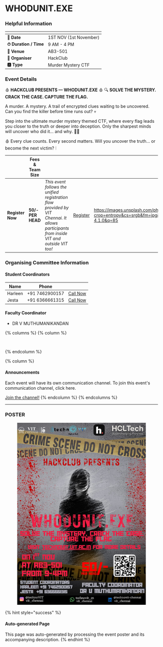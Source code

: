 # WHODUNIT.EXE

### Helpful Information

<table data-view="cards"><thead><tr><th></th><th></th></tr></thead><tbody><tr><td><strong>📅 Date</strong></td><td>1ST NOV (1st November)</td></tr><tr><td><strong>⏱ Duration / Time</strong></td><td>9 AM - 4 PM</td></tr><tr><td><strong>📍 Venue</strong></td><td>AB3-501</td></tr><tr><td><strong>👤 Organiser</strong></td><td>HackClub</td></tr><tr><td><strong>🅰️ Type</strong></td><td>Murder Mystery CTF</td></tr></tbody></table>

### Event Details

🩸 **HACKCLUB PRESENTS — WHODUNIT.EXE** 🩸 🔍 **SOLVE THE MYSTERY. CRACK THE CASE. CAPTURE THE FLAG.**

A murder. A mystery. A trail of encrypted clues waiting to be uncovered. Can you find the killer before time runs out? 💀

Step into the ultimate murder mystery themed CTF, where every flag leads you closer to the truth or deeper into deception. Only the sharpest minds will uncover who did it... and why. 🕵‍♀

🩸 Every clue counts. Every second matters. Will you uncover the truth... or become the next victim? 🕯

<table data-card-size="large" data-view="cards" data-full-width="false"><thead><tr><th></th><th>Fees &#x26; Team Size</th><th></th><th></th><th data-hidden data-card-cover data-type="image">Cover image</th></tr></thead><tbody><tr><td><h4>Register Now</h4></td><td><strong>50/- PER HEAD</strong></td><td><em>This event follows the unified registration flow provided by VIT Chennai. It allows participants from inside VIT and outside VIT too!</em></td><td><a href="https://chennaievents.vit.ac.in/technovit/" class="button primary" data-icon="rocket-launch">Register</a></td><td><a href="https://images.unsplash.com/photo-1607000975574-0b425df6975a?crop=entropy&#x26;cs=srgb&#x26;fm=jpg&#x26;ixid=M3wxOTcwMjR8MHwxfHNlYXJjaHwxfHxnbyUyMGZvciUyMGl0fGVufDB8fHx8MTc2MTMwMTA2N3ww&#x26;ixlib=rb-4.1.0&#x26;q=85">https://images.unsplash.com/photo-1607000975574-0b425df6975a?crop=entropy&#x26;cs=srgb&#x26;fm=jpg&#x26;ixid=M3wxOTcwMjR8MHwxfHNlYXJjaHwxfHxnbyUyMGZvciUyMGl0fGVufDB8fHx8MTc2MTMwMTA2N3ww&#x26;ixlib=rb-4.1.0&#x26;q=85</a></td></tr></tbody></table>

### Organising Committee Information

#### Student Coordinators

<table data-card-size="large" data-view="cards"><thead><tr><th>Name</th><th>Phone</th><th></th></tr></thead><tbody><tr><td>Harleen</td><td>+91 7462900157</td><td><a href="tel:+917462900157" class="button secondary">Call Now</a></td></tr><tr><td>Jesta</td><td>+91 6366661315</td><td><a href="tel:+916366661315" class="button secondary">Call Now</a></td></tr></tbody></table>

#### Faculty Coordinator

* DR V MUTHUMANIKANDAN

{% columns %}
{% column %}
<figure><img src="https://images.unsplash.com/photo-1650897877751-4446f52a0cb3?crop=entropy&#x26;cs=srgb&#x26;fm=jpg&#x26;ixid=M3wxOTcwMjR8MHwxfHNlYXJjaHw2fHxhbm5vdW5jZW1lbnR8ZW58MHx8fHwxNzYxMjQ2MzUxfDA&#x26;ixlib=rb-4.1.0&#x26;q=85" alt=""><figcaption></figcaption></figure>
{% endcolumn %}

{% column %}
#### Announcements

Each event will have its own communication channel. To join this event's communication channel, click here.

<a href="https://chennaievents.vit.ac.in/technovit/" class="button primary" data-icon="bullhorn">Join the channel!</a>
{% endcolumn %}
{% endcolumns %}

***

### POSTER

<figure><img src="../../.gitbook/assets/WhatsApp Image 2025-10-25 at 13.06.01_9eb1a953.jpg" alt=""><figcaption></figcaption></figure>

{% hint style="success" %}
#### Auto-generated Page

This page was auto-generated by processing the event poster and its accompanying description.
{% endhint %}
